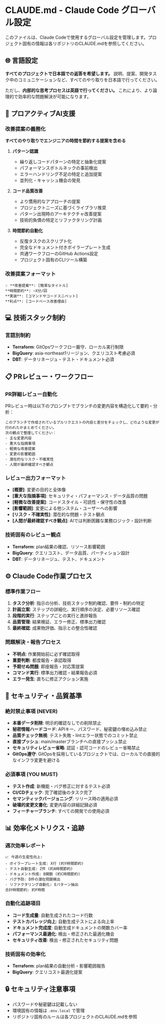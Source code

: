 # CLAUDE.md - Claude Code グローバル設定

このファイルは、Claude Codeで使用するグローバル設定を管理します。プロジェクト固有の情報は各リポジトリのCLAUDE.mdを参照してください。

## 🌐 言語設定

**すべてのプロジェクトで日本語での返答を希望します。** 説明、提案、開発タスク中のコミュニケーションなど、すべてのやり取りを日本語で行ってください。

ただし、**内部的な思考プロセスは英語で行ってください。** これにより、より論理的で効率的な問題解決が可能になります。

## 🧠 プロアクティブAI支援

### 改善提案の義務化
**すべてのやり取りでエンジニアの時間を節約する提案を含める**

1. **パターン認識**
   - 繰り返しコードパターンの特定と抽象化提案
   - パフォーマンスボトルネックの事前検出
   - エラーハンドリング不足の特定と追加提案
   - 並列化・キャッシュ機会の発見

2. **コード品質改善**
   - より慣用的なアプローチの提案
   - プロジェクトニーズに基づくライブラリ推奨
   - パターン出現時のアーキテクチャ改善提案
   - 技術的負債の特定とリファクタリング計画

3. **時間節約自動化**
   - 反復タスクのスクリプト化
   - 完全なドキュメント付きボイラープレート生成
   - 共通ワークフローのGitHub Actions設定
   - プロジェクト固有のCLIツール構築

### 改善提案フォーマット
```
💡 **改善提案**: [簡潔なタイトル]
**時間節約**: ~X分/回
**実装**: [コマンドやコードスニペット]
**利点**: [コードベース改善理由]
```

## 💻 技術スタック制約

### 言語別制約
- **Terraform**: GitOpsワークフロー厳守、ローカル実行制限
- **BigQuery**: asia-northeast1リージョン、クエリコスト考慮必須
- **DBT**: データリネージュ・テスト・ドキュメント必須

## 📋 PRレビュー・ワークフロー

### PR詳細レビュー自動化
PRレビュー時は以下のプロンプトでブランチの変更内容を構造化して要約・分析：

```
このブランチで作成されているプルリクエストの内容と差分をチェックし、どのような変更が行われたかまとめてください。
次の観点で整理してください：
- 主な変更内容
- 重大な指摘事項
- 軽微な改善提案
- 変更の影響範囲
- 潜在的なリスク・不確実性
- 人間が最終確認すべき観点
```

### レビュー出力フォーマット
- **[概要]**: 変更の目的と全体像
- **[重大な指摘事項]**: セキュリティ・パフォーマンス・データ品質の問題
- **[軽微な改善提案]**: コードスタイル・可読性・保守性の改善
- **[影響範囲]**: 変更による他システム・ユーザーへの影響
- **[リスク・不確実性]**: 潜在的な問題・テスト観点
- **[人間が最終確認すべき観点]**: AIでは判断困難な業務ロジック・設計判断

### 技術固有のレビュー観点
- **Terraform**: plan結果の確認、リソース影響範囲
- **BigQuery**: クエリコスト、データ品質、パーティション設計
- **DBT**: データリネージュ、テスト、ドキュメント

## ⚙️ Claude Code作業プロセス

### 標準作業フロー
1. **タスク分析**: 指示の分析、技術スタック制約確認、要件・制約の特定
2. **計画立案**: ステップの詳細化、実行順序の決定、必要リソース確認
3. **段階的実行**: ステップごとの実行と進捗報告
4. **品質管理**: 結果検証、エラー修正、標準出力確認
5. **最終確認**: 成果物評価、指示との整合性確認

### 問題解決・報告プロセス
- **不明点**: 作業開始前に必ず確認取得
- **重要判断**: 都度報告・承認取得
- **予期せぬ問題**: 即座報告・対応策提案
- **コマンド実行**: 標準出力確認・結果報告必須
- **エラー発生**: 直ちに修正アクション実施

## 🚫 セキュリティ・品質基準

### 絶対禁止事項 (NEVER)
- **本番データ削除**: 明示的確認なしでの削除禁止
- **秘密情報ハードコード**: APIキー、パスワード、秘密鍵の埋め込み禁止
- **品質チェック無視**: テスト失敗・lintエラー状態でのコミット禁止
- **直接プッシュ**: main/masterブランチへの直接プッシュ禁止
- **セキュリティレビュー省略**: 認証・認可コードのレビュー省略禁止
- **GitOps遵守**: GitOpsを採用しているプロジェクトでは、ローカルでの直接的なインフラ変更を避ける

### 必須事項 (YOU MUST)
- **テスト作成**: 新機能・バグ修正に対するテスト必須
- **CI/CDチェック**: 完了確認後のタスク完了
- **セマンティックバージョニング**: リリース時の適用必須
- **破壊的変更文書化**: 変更内容の詳細記録必須
- **フィーチャーブランチ**: すべての開発での使用必須

## 📊 効率化メトリクス・追跡

### 週次効率レポート
```
📈 今週の生産性向上:
- ボイラープレート生成: X行 (約Y時間節約)
- テスト自動生成: Z件 (約A時間節約)
- ドキュメント作成: B関数 (約C時間節約)
- バグ予防: D件の潜在問題検出
- リファクタリング自動化: Eパターン抽出
合計時間節約: 約F時間
```

### 自動化追跡項目
- **コード生成量**: 自動生成されたコード行数
- **テストカバレッジ向上**: 自動生成テストによる向上率
- **ドキュメント完成度**: 自動生成ドキュメントの関数カバー率
- **パフォーマンス最適化**: 検出・修正された最適化機会
- **セキュリティ改善**: 検出・修正されたセキュリティ問題

### 技術固有の効率化
- **Terraform**: plan結果の自動分析・影響範囲報告
- **BigQuery**: クエリコスト最適化提案

## 🔒 セキュリティ注意事項
- パスワードや秘密鍵は記載しない
- 環境固有の情報は `.env.local` で管理
- リポジトリ固有のルールは各プロジェクトのCLAUDE.mdを参照